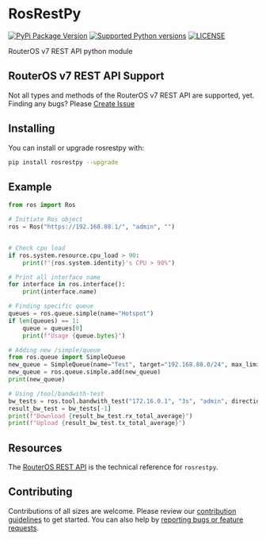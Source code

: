 # RosRestPy

[![PyPi Package Version](https://img.shields.io/pypi/v/rosrestpy)](https://pypi.org/project/rosrestpy/)
[![Supported Python versions](https://img.shields.io/pypi/pyversions/rosrestpy)](https://pypi.org/project/rosrestpy/)
[![LICENSE](https://img.shields.io/github/license/hexatester/rosrestpy)](https://github.com/hexatester/rosrestpy/blob/main/LICENSE)

RouterOS v7 REST API python module

## RouterOS v7 REST API Support

Not all types and methods of the RouterOS v7 REST API are supported, yet.
Finding any bugs? Please [Create Issue](https://github.com/hexatester/rosrestpy/issues)

## Installing

You can install or upgrade rosrestpy with:

```bash
pip install rosrestpy --upgrade
```

## Example

```python
from ros import Ros

# Initiate Ros object
ros = Ros("https://192.168.88.1/", "admin", "")


# Check cpu load
if ros.system.resource.cpu_load > 90:
    print(f"{ros.system.identity}'s CPU > 90%")

# Print all interface name
for interface in ros.interface():
    print(interface.name)

# Finding specific queue
queues = ros.queue.simple(name="Hotspot")
if len(queues) == 1:
    queue = queues[0]
    print(f"Usage {queue.bytes}")

# Adding new /simple/queue
from ros.queue import SimpleQueue
new_queue = SimpleQueue(name="Test", target="192.168.88.0/24", max_limit="10M/10M", disabled=True)
new_queue = ros.queue.simple.add(new_queue)
print(new_queue)

# Using /tool/bandwith-test
bw_tests = ros.tool.bandwith_test("172.16.0.1", "3s", "admin", direction="both")
result_bw_test = bw_tests[-1]
print(f"Download {result_bw_test.rx_total_average}")
print(f"Upload {result_bw_test.tx_total_average}")
```

## Resources

The [RouterOS REST API](https://help.mikrotik.com/docs/display/ROS/REST+API) is the technical reference for `rosrestpy`.

## Contributing

Contributions of all sizes are welcome. Please review our [contribution guidelines](https://github.com/hexatester/rosrestpy/blob/main/CONTRIBUTING.md "How To Contribute") to get started. You can also help by [reporting bugs or feature requests](https://github.com/hexatester/rosrestpy/issues/new/choose).

